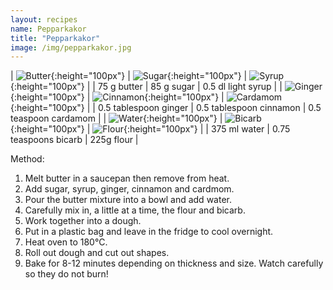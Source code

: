 ```yaml
---
layout: recipes
name: Pepparkakor
title: "Pepparkakor"
image: /img/pepparkakor.jpg
---
```


| ![Butter](/img/butter.jpg){:height="100px"} | ![Sugar](/img/sugar.jpg){:height="100px"} | ![Syrup](/img/syrup.jpg){:height="100px"} |
| 75 g butter | 85 g sugar | 0.5 dl light syrup |
| ![Ginger](/img/ginger.jpg){:height="100px"} | ![Cinnamon](/img/cinnamon.jpg){:height="100px"} | ![Cardamom](/img/cardamom.jpg){:height="100px"} |
| 0.5 tablespoon ginger | 0.5 tablespoon cinnamon | 0.5 teaspoon cardamom |
| ![Water](/img/water.jpg){:height="100px"} | ![Bicarb](/img/bicarb.jpg){:height="100px"} | ![Flour](/img/flour.jpg){:height="100px"} |
| 375 ml water | 0.75 teaspoons bicarb | 225g flour |

Method:
1. Melt butter in a saucepan then remove from heat.
2. Add sugar, syrup, ginger, cinnamon and cardmom.
3. Pour the butter mixture into a bowl and add water.
4. Carefully mix in, a little at a time, the flour and bicarb.
5. Work together into a dough.
6. Put in a plastic bag and leave in the fridge to cool overnight.
7. Heat oven to 180°C.
10. Roll out dough and cut out shapes.
11. Bake for 8-12 minutes depending on thickness and size. Watch carefully so they do not burn!